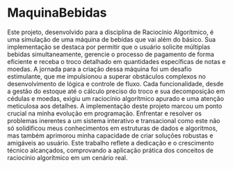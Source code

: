 # MaquinaBebidas

Este projeto, desenvolvido para a disciplina de Raciocínio Algorítmico, é uma simulação de uma máquina de bebidas que vai além do básico. Sua implementação se destaca por permitir que o usuário solicite múltiplas bebidas simultaneamente, gerencie o processo de pagamento de forma eficiente e receba o troco detalhado em quantidades específicas de notas e moedas. A jornada para a criação dessa máquina foi um desafio estimulante, que me impulsionou a superar obstáculos complexos no desenvolvimento de lógica e controle de fluxo. Cada funcionalidade, desde a gestão do estoque até o cálculo preciso do troco e sua decomposição em cédulas e moedas, exigiu um raciocínio algorítmico apurado e uma atenção meticulosa aos detalhes. A implementação deste projeto marcou um ponto crucial na minha evolução em programação. Enfrentar e resolver os problemas inerentes a um sistema interativo e transacional como este não só solidificou meus conhecimentos em estruturas de dados e algoritmos, mas também aprimorou minha capacidade de criar soluções robustas e amigáveis ao usuário. Este trabalho reflete a dedicação e o crescimento técnico alcançados, comprovando a aplicação prática dos conceitos de raciocínio algorítmico em um cenário real.
